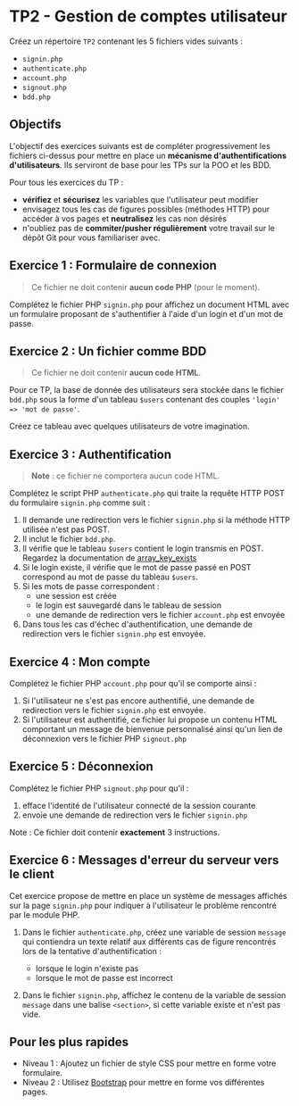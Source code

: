 TP2 - Gestion de comptes utilisateur
====================================

Créez un répertoire `TP2` contenant les 5 fichiers vides suivants :

- `signin.php`
- `authenticate.php`
- `account.php`
- `signout.php`
- `bdd.php`


Objectifs
----------

L'objectif des exercices suivants est de compléter progressivement les fichiers ci-dessus pour mettre en place un **mécanisme d'authentifications d'utilisateurs**. Ils serviront de base pour les TPs sur la POO et les BDD.

Pour tous les exercices du TP :
- **vérifiez** et **sécurisez** les variables que l'utilisateur peut modifier
- envisagez tous les cas de figures possibles (méthodes HTTP) pour accéder à vos pages et **neutralisez** les cas non désirés
- n'oubliez pas de **commiter/pusher régulièrement** votre travail sur le dépôt Git pour vous familiariser avec.


Exercice 1 : Formulaire de connexion
------------------------------------

> Ce fichier ne doit contenir **aucun code PHP** (pour le moment).

Complétez le fichier PHP `signin.php` pour affichez un document HTML avec un formulaire proposant de s'authentifier à l'aide d'un login et d'un mot de passe.


Exercice 2 : Un fichier comme BDD
---------------------------------

> Ce fichier ne doit contenir **aucun code HTML**.

Pour ce TP, la base de donnée des utilisateurs sera stockée dans le fichier `bdd.php` sous la forme d'un tableau `$users` contenant des couples `'login' => 'mot de passe'`.

Créez ce tableau avec quelques utilisateurs de votre imagination.


Exercice 3 : Authentification
-----------------------------

> **Note** : ce fichier ne comportera aucun code HTML.

Complétez le script PHP `authenticate.php` qui traite la requête HTTP POST du formulaire `signin.php` comme suit :

1. Il demande une redirection vers le fichier `signin.php` si la méthode HTTP utilisée n'est pas POST.
2. Il inclut le fichier `bdd.php`.
3. Il vérifie que le tableau `$users` contient le login transmis en POST. Regardez la documentation de [array_key_exists](https://www.php.net/manual/fr/function.array-key-exists.php)
4. Si le login existe, il vérifie que le mot de passe passé en POST correspond au mot de passe du tableau `$users`.
5. Si les mots de passe correspondent :
    - une session est créée
    - le login est sauvegardé dans le tableau de session
    - une demande de redirection vers le fichier `account.php` est envoyée
6. Dans tous les cas d'échec d'authentification, une demande de redirection vers le fichier `signin.php` est envoyée.


Exercice 4 : Mon compte
-----------------------

Complétez le fichier PHP `account.php` pour qu'il se comporte ainsi :

1. Si l'utilisateur ne s'est pas encore authentifié, une demande de redirection vers le fichier `signin.php` est envoyée.
2. Si l'utilisateur est authentifié, ce fichier lui propose un contenu HTML comportant un message de bienvenue personnalisé ainsi qu'un lien de déconnexion vers le fichier PHP `signout.php`


Exercice 5 : Déconnexion
------------------------

Complétez le fichier PHP `signout.php` pour qu'il :

1. efface l'identité de l'utilisateur connecté de la session courante
2. envoie une demande de redirection vers le fichier `signin.php`

Note : Ce fichier doit contenir **exactement** 3 instructions.


Exercice 6 : Messages d'erreur du serveur vers le client
--------------------------------------------------------

Cet exercice propose de mettre en place un système de messages affichés sur la page `signin.php` pour indiquer à l'utilisateur le problème rencontré par le module PHP.

1. Dans le fichier `authenticate.php`, créez une variable de session `message` qui contiendra un texte relatif aux différents cas de figure rencontrés lors de la tentative d'authentification :
    - lorsque le login n'existe pas
    - lorsque le mot de passe est incorrect

2. Dans le fichier `signin.php`, affichez le contenu de la variable de session `message` dans une balise `<section>`, si cette variable existe et n'est pas vide.


Pour les plus rapides
---------------------

- Niveau 1 : Ajoutez un fichier de style CSS pour mettre en forme votre formulaire.
- Niveau 2 : Utilisez [Bootstrap](https://getbootstrap.com) pour mettre en forme vos différentes pages.
